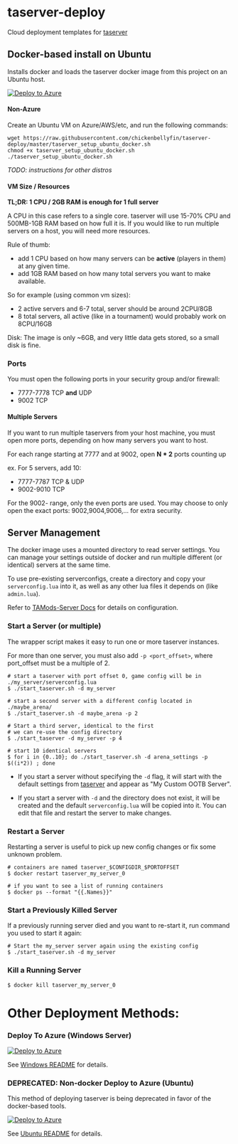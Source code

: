 # taserver-deploy
Cloud deployment templates for [taserver](https://github.com/Griffon26/taserver)

## Docker-based install on Ubuntu
Installs docker and loads the taserver docker image from this project on an Ubuntu host.

[![Deploy to Azure](https://aka.ms/deploytoazurebutton)](https://portal.azure.com/#create/Microsoft.Template/uri/https%3A%2F%2Fraw.githubusercontent.com%2Fchickenbellyfin%2Ftaserver-deploy%2Fmaster%2Fdocker%2Fazuredeploy.json)

#### Non-Azure
Create an Ubuntu VM on Azure/AWS/etc, and run the following commands:
```
wget https://raw.githubusercontent.com/chickenbellyfin/taserver-deploy/master/taserver_setup_ubuntu_docker.sh
chmod +x taserver_setup_ubuntu_docker.sh
./taserver_setup_ubuntu_docker.sh
```

_TODO: instructions for other distros_

#### VM Size / Resources
**TL;DR: 1 CPU / 2GB RAM is enough for 1 full server**

A CPU in this case refers to a single core. taserver will use 15-70% CPU and 500MB-1GB RAM based on how full it is. If you would like to run multiple servers on a host, you will need more resources. 

Rule of thumb:
- add 1 CPU based on how many servers can be **active** (players in them) at any given time.
- add 1GB RAM based on how many total servers you want to make available.

So for example (using common vm sizes):
- 2 active servers and 6-7 total, server should be around 2CPU/8GB
- 8 total servers, all active (like in a tournament) would probably work on 8CPU/16GB 


Disk: The image is only ~6GB, and very little data gets stored, so a small disk is fine.

### Ports
You must open the following ports in your security group and/or firewall:
- 7777-7778 TCP **and** UDP
- 9002 TCP

#### Multiple Servers
If you want to run multiple taservers from your host machine, you must open more ports, depending on how many servers you want to host.

For each range starting at 7777 and at 9002, open **N * 2** ports counting up

ex. For 5 servers, add 10:
- 7777-7787 TCP & UDP
- 9002-9010 TCP

For the 9002- range, only the even ports are used. You may choose to only open the exact ports: 9002,9004,9006,... for extra security.

## Server Management
The docker image uses a mounted directory to read server settings. You can manage your settings outside of docker and run multiple different (or identical) servers at the same time.

To use pre-existing serverconfigs, create a directory and copy your `serverconfig.lua` into it, as well as any other lua files it depends on (like `admin.lua`).

Refer to [TAMods-Server Docs](https://www.tamods.org/docs/doc_srv_api_overview.html) for details on configuration.

### Start a Server (or multiple)
The wrapper script makes it easy to run one or more taserver instances.

For more than one server, you must also add `-p <port_offset>`, where port_offset must be a multiple of 2.

```
# start a taserver with port offset 0, game config will be in ./my_server/serverconfig.lua
$ ./start_taserver.sh -d my_server

# start a second server with a different config located in ./maybe_arena/
$ ./start_taserver.sh -d maybe_arena -p 2

# Start a third server, identical to the first
# we can re-use the config directory
$ ./start_taserver -d my_server -p 4

# start 10 identical servers
$ for i in {0..10}; do ./start_taserver.sh -d arena_settings -p $((i*2)) ; done
```

- If you start a server without specifying the `-d` flag, it will start with the default settings from [taserver](https://github.com/Griffon26/taserver/tree/master/data/gamesettings/ootb) and appear as "My Custom OOTB Server".

- If you start a server with `-d` and the directory does not exist, it will be created and the default `serverconfig.lua` will be copied into it. You can edit that file and restart the server to make changes.
 
### Restart a Server
Restarting a server is useful to pick up new config changes or fix some unknown problem.
```
# containers are named taserver_$CONFIGDIR_$PORTOFFSET
$ docker restart taserver_my_server_0

# if you want to see a list of running containers
$ docker ps --format "{{.Names}}"
```

### Start a Previously Killed Server
If a previously running server died and you want to re-start it, run command you used to start it again:
```
# Start the my_server server again using the existing config
$ ./start_taserver.sh -d my_server
```

### Kill a Running Server
```
$ docker kill taserver_my_server_0
```
# Other Deployment Methods:
### Deploy To Azure (Windows Server)
[![Deploy to Azure](https://aka.ms/deploytoazurebutton)](https://portal.azure.com/#create/Microsoft.Template/uri/https://raw.githubusercontent.com/chickenbellyfin/taserver-deploy/docker/windows/azuredeploy.json)

See [Windows README](/windows/README.md) for details.


### DEPRECATED: Non-docker Deploy to Azure (Ubuntu)
This method of deploying taserver is being deprecated in favor of the docker-based tools.

[![Deploy to Azure](https://aka.ms/deploytoazurebutton)](https://portal.azure.com/#create/Microsoft.Template/uri/https%3A%2F%2Fraw.githubusercontent.com%2Fchickenbellyfin%2Ftaserver-deploy%2Fdocker%2Fubuntu%2Fazuredeploy.json)

See [Ubuntu README](/ubuntu/README.md) for details.

